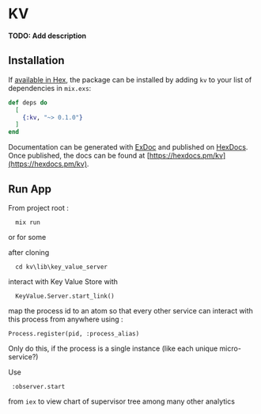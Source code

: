 # KV

**TODO: Add description**

## Installation

If [available in Hex](https://hex.pm/docs/publish), the package can be installed
by adding `kv` to your list of dependencies in `mix.exs`:

```elixir
def deps do
  [
    {:kv, "~> 0.1.0"}
  ]
end
```

Documentation can be generated with [ExDoc](https://github.com/elixir-lang/ex_doc)
and published on [HexDocs](https://hexdocs.pm). Once published, the docs can
be found at [https://hexdocs.pm/kv](https://hexdocs.pm/kv).

## Run App
From project root :

```
  mix run
```

or for some

after cloning

```
  cd kv\lib\key_value_server
```

interact with Key Value Store with
```
  KeyValue.Server.start_link()
```

map the process id to an atom so that every other service can interact with this process from anywhere using : 

```
Process.register(pid, :process_alias)
```

Only do this, if the process is a single instance (like each unique micro-service?)

Use 

```
 :observer.start
```

from `iex` to view chart of supervisor tree among many other analytics